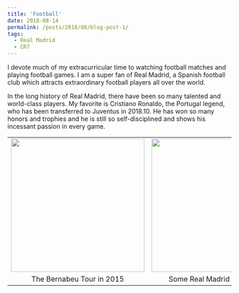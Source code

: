 ```yaml
---
title: 'Football'
date: 2018-08-14
permalink: /posts/2018/08/blog-post-1/
tags:
  - Real Madrid
  - CR7
---
```


I devote much of my extracurricular time to watching football matches and playing football games. I am a super fan of Real Madrid, a Spanish football club which attracts extraordinary football players all over the world. 

In the long history of Real Madrid, there have been so many talented and world-class players. My favorite is Cristiano Ronaldo, the Portugal legend, who has been transferred to Juventus in 2018.10. He has won so many honors and trophies and he is still so self-disciplined and shows his incessant passion in every game.

<table width="100%" border="0" cellspacing="0" cellpadding="0">
  <tr>
    <td align="center"><img src="http://liu-q16.github.io/files/rm1.png"  height="300" /> </td>
    <td align="center"><img src="http://liu-q16.github.io/files/rm2.png" width="300" height="300" /></td>
  </tr>
  <tr>
    <td align="center">The Bernabeu Tour in 2015</td>
    <td align="center">Some Real Madrid collections </td>
  </tr>
</table>


